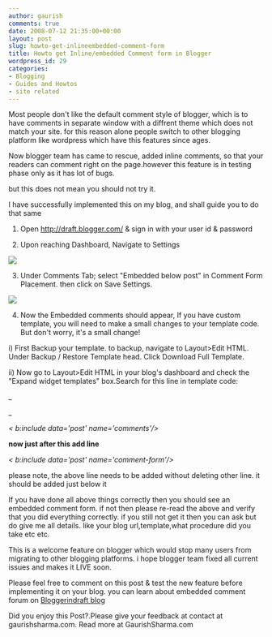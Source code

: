 ```yaml
---
author: gaurish
comments: true
date: 2008-07-12 21:35:00+00:00
layout: post
slug: howto-get-inlineembedded-comment-form
title: Howto get Inline/embedded Comment form in Blogger
wordpress_id: 29
categories:
- Blogging
- Guides and Howtos
- site related
---
```


Most people don't like the default comment style of blogger, which is to have comments in separate window with a diffrent theme which does not match your site. for this reason alone people switch to other blogging platform like wordpress which have this features since ages.  
  
  
  
Now blogger team has came to rescue, added inline comments, so that your readers can comment right on the page.however this feature is in testing phase only as it has lot of bugs.  
  
but this does not mean you should not try it.  
  
  
  
I have successfully implemented this on my blog, and shall guide you to do that same  
  
  
  
1) Open http://draft.blogger.com/ & sign in with your user id & password  
  
  
  
2) Upon reaching Dashboard, Navigate to Settings  
  
[![](http://3.bp.blogspot.com/_wMAC6frBFdw/SHkc9f8W3SI/AAAAAAAAAMc/aiPuEYaAcf0/s320/inline1.jpg)](http://3.bp.blogspot.com/_wMAC6frBFdw/SHkc9f8W3SI/AAAAAAAAAMc/aiPuEYaAcf0/s1600-h/inline1.jpg)  
  
  
  
3) Under Comments Tab; select "Embedded below post" in Comment Form Placement. then click on Save Settings.  
  
[![](http://3.bp.blogspot.com/_wMAC6frBFdw/SHkexEYvxMI/AAAAAAAAAMk/V2KfsAiJcXI/s400/inline2.jpg)](http://3.bp.blogspot.com/_wMAC6frBFdw/SHkexEYvxMI/AAAAAAAAAMk/V2KfsAiJcXI/s1600-h/inline2.jpg)  
  
  
  
4) Now the Embedded comments should appear, If you have custom template, you will need to make a small changes to your template code. But don't worry, it's a small change!  
  
  
  
i) First Backup your template. to backup, navigate to Layout>Edit HTML. Under Backup / Restore Template head. Click Download Full Template.  
  
  
  
  
  
ii) Now go to Layout>Edit HTML in your blog's dashboard and check the "Expand widget templates" box.Search for this line in template code:  
  
_  
  
_  
  
_< b:include data='post' name='comments'/>_  
  
**now just after this add line**  
  
_< b:include data='post' name='comment-form'/>_  
  
  
  
please note, the above line needs to be added without deleting other line. it should be added just below it   
  
  
  
  
  
If you have done all above things correctly then you should see an embedded comment form. if not then please re-read the above and verify that you did everything correctly. if you still not get it then you can ask but do give me all details. like your blog url,template,what procedure did you take etc etc.  
  
  
  
This is a welcome feature on blogger which would stop many users from migrating to other blogging platforms.  i hope blogger team fixed all current issues and makes it LIVE soon.  
  
  
  
Please feel free to comment on this post & test the new feature before implementing it on your blog. you can learn about embedded comment forum on [Bloggerindraft blog](http://bloggerindraft.blogspot.com/2008/06/new-feature-embedded-comment-form.html)

Did you enjoy this Post?.Please give your feedback at contact at gaurishsharma.com.
Read more at GaurishSharma.com
